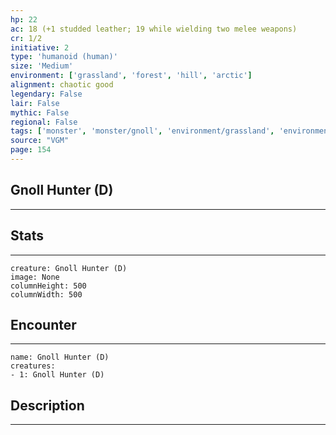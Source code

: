 ```yaml
---
hp: 22
ac: 18 (+1 studded leather; 19 while wielding two melee weapons)
cr: 1/2
initiative: 2
type: 'humanoid (human)'    
size: 'Medium'
environment: ['grassland', 'forest', 'hill', 'arctic']
alignment: chaotic good
legendary: False
lair: False
mythic: False
regional: False
tags: ['monster', 'monster/gnoll', 'environment/grassland', 'environment/forest', 'environment/hill', 'environment/arctic']
source: "VGM"
page: 154
---
```


## Gnoll Hunter (D)
---



## Stats
---

```statblock
creature: Gnoll Hunter (D)
image: None
columnHeight: 500
columnWidth: 500
```

## Encounter
---

```encounter-table
name: Gnoll Hunter (D)
creatures:
- 1: Gnoll Hunter (D)
```

## Description
---




